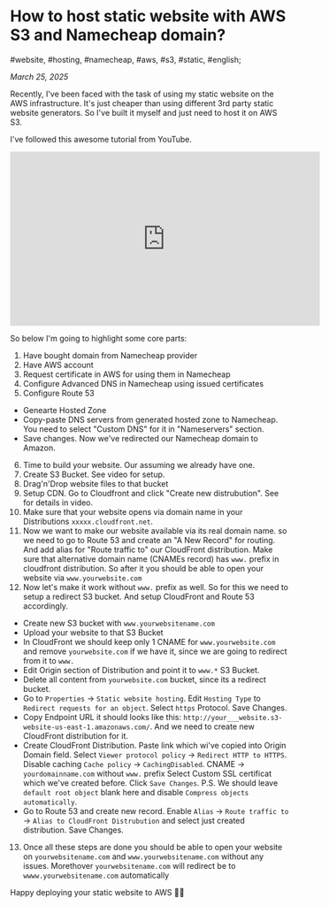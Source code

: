 # How to host static website with AWS S3 and Namecheap domain?

#website, #hosting, #namecheap, #aws, #s3, #static, #english;

_March 25, 2025_

Recently, I've been faced with the task of using my static website on the AWS infrastructure. It's just cheaper than using different 3rd party static website generators. So I've built it myself and just need to host it on AWS S3.

I've followed this awesome tutorial from YouTube.

<iframe width="560" height="315" src="https://www.youtube.com/embed/9WPlC5RKfjs?si=h9NcSq0Wq7pZU-EX" title="YouTube video player" frameborder="0" allow="accelerometer; autoplay; clipboard-write; encrypted-media; gyroscope; picture-in-picture; web-share" referrerpolicy="strict-origin-when-cross-origin" allowfullscreen></iframe>

So below I'm going to highlight some core parts:

1. Have bought domain from Namecheap provider
2. Have AWS account
3. Request certificate in AWS for using them in Namecheap
4. Configure Advanced DNS in Namecheap using issued certificates
5. Configure Route 53
  * Genearte Hosted Zone
  * Copy-paste DNS servers from generated hosted zone to Namecheap. You need to select "Custom DNS" for it in "Nameservers" section.
  * Save changes. Now we've redirected our Namecheap domain to Amazon.
6. Time to build your website. Our assuming we already have one.
7. Create S3 Bucket. See video for setup.
8. Drag'n'Drop website files to that bucket
9. Setup CDN. Go to Cloudfront and click "Create new distrubution". See for details in video.
10. Make sure that your website opens via domain name in your Distributions `xxxxx.cloudfront.net`.
11. Now we want to make our website available via its real domain name. so we need to go to Route 53 and create an "A New Record" for routing. And add alias for "Route traffic to" our CloudFront distribution. Make sure that alternative domain name (CNAMEs record) has `www.` prefix in cloudfront distribution. So after it you should be able to open your website via `www.yourwebsite.com`
12. Now let's make it work without `www.` prefix as well. So for this we need to setup a redirect S3 bucket. And setup CloudFront and Route 53 accordingly.
  * Create new S3 bucket with `www.yourwebsitename.com`
  * Upload your website to that S3 Bucket
  * In CloudFront we should keep only 1 CNAME for `www.yourwebsite.com` and remove `yourwebsite.com` if we have it, since we are going to redirect from it to `www.`
  * Edit Origin section of Distribution and point it to `www.*` S3 Bucket.
  * Delete all content from `yourwebsite.com` bucket, since its a redirect bucket.
  * Go to `Properties` -> `Static website hosting`. Edit `Hosting Type` to `Redirect requests for an object`. Select `https` Protocol. Save Changes.
  * Copy Endpoint URL it should looks like this: `http://your___website.s3-website-us-east-1.amazonaws.com/`. And we need to create new CloudFront distribution for it. 
  * Create CloudFront Distribution. Paste link which wi've copied into Origin Domain field. Select `Viewer protocol policy` -> `Redirect HTTP to HTTPS`. Disable caching `Cache policy` -> `CachingDisabled`. CNAME -> `yourdomainname.com` without `www.` prefix Select Custom SSL certificat which we've created before. Click `Save Changes`. P.S. We should leave `default root object` blank here and disable `Compress objects automatically`.
  * Go to Route 53 and create new record. Enable `Alias` -> `Route traffic to` -> `Alias to CloudFront Distrubution` and select just created distribution. Save Changes.
13. Once all these steps are done you should be able to open your website on `yourwebsitename.com` and `www.yourwebsitename.com` without any issues. Morethover `yourwebsitename.com` will redirect be to `wwww.yourwebsitename.com` automatically


Happy deploying your static website to AWS ✌🏼
